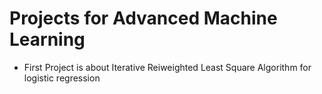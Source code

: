 # Projects for Advanced Machine Learning
* First Project is about Iterative Reiweighted Least Square Algorithm for logistic regression
